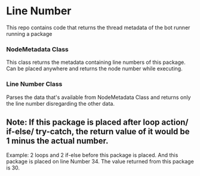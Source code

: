 # Line Number

This repo contains code that returns the thread metadata of the bot runner running a package

### NodeMetadata Class 

This class returns the metadata containing line numbers of this package. Can be placed anywhere and returns the node number while executing.


### Line Number Class

Parses the data that's available from NodeMetadata Class and returns only the line number disregarding the other data.

## Note: If this package is placed after loop action/ if-else/ try-catch, the return value of it would be 1 minus the actual number. 
Example: 2 loops and 2 if-else before this package is placed. And this package is placed on line Number 34. The value returned from this package is 30.
